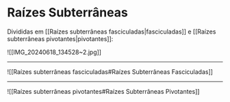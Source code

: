 # Raízes Subterrâneas

Divididas em [[Raízes subterrâneas fasciculadas|fasciculadas]] e [[Raízes subterrâneas pivotantes|pivotantes]]:

![[IMG_20240618_134528~2.jpg]]

---

![[Raízes subterrâneas fasciculadas#Raízes Subterrâneas Fasciculadas]]

---

![[Raízes subterrâneas pivotantes#Raízes Subterrâneas Pivotantes]]